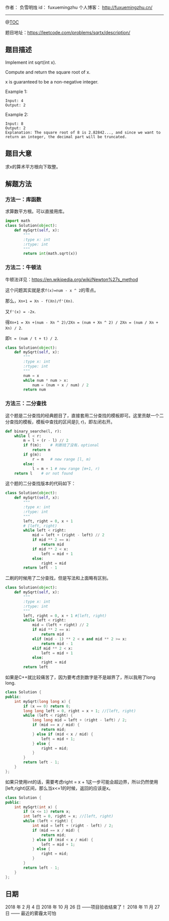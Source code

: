 
作者： 负雪明烛
id：	fuxuemingzhu
个人博客：	http://fuxuemingzhu.cn/

---
@[TOC](目录)

题目地址：https://leetcode.com/problems/sqrtx/description/


## 题目描述

Implement int sqrt(int x).

Compute and return the square root of x.

x is guaranteed to be a non-negative integer.


Example 1:
    
    Input: 4
    Output: 2

Example 2:
    
    Input: 8
    Output: 2
    Explanation: The square root of 8 is 2.82842..., and since we want to return an integer, the decimal part will be truncated.

## 题目大意

求x的算术平方根向下取整。

## 解题方法

### 方法一：库函数

求算数平方根。可以直接用库。

```python
import math
class Solution(object):
    def mySqrt(self, x):
        """
        :type x: int
        :rtype: int
        """
        return int(math.sqrt(x))
```

### 方法二：牛顿法

牛顿法详见：https://en.wikipedia.org/wiki/Newton%27s_method

这个问题其实就是求``f(x)=num - x ^ 2``的零点。

那么，``Xn+1 = Xn - f(Xn)/f'(Xn)``.

又``f'(x) = -2x``. 

得``Xn+1 = Xn +(num - Xn ^ 2)/2Xn = (num + Xn ^ 2) / 2Xn = (num / Xn + Xn) / 2``.

即``t = (num / t + t) / 2``.


```python
class Solution(object):
    def mySqrt(self, x):
        """
        :type x: int
        :rtype: int
        """
        num = x
        while num * num > x:
            num = (num + x / num) / 2
        return num
```

### 方法三：二分查找

这个题是二分查找的经典题目了，直接套用二分查找的模板即可。这里贡献一个二分查找的模板，模板中查找的区间是[l, r)，即左闭右开。

```python
def binary_searche(l, r):
    while l < r:
        m = l + (r - l) // 2
        if f(m):    # 判断找了没有，optional
            return m
        if g(m):
            r = m   # new range [l, m)
        else:
            l = m + 1 # new range [m+1, r)
    return l    # or not found
```

这个题的二分查找版本的代码如下：

```python
class Solution(object):
    def mySqrt(self, x):
        """
        :type x: int
        :rtype: int
        """
        left, right = 0, x + 1
        # [left, right)
        while left < right:
            mid = left + (right - left) // 2
            if mid ** 2 == x:
                return mid
            if mid ** 2 < x:
                left = mid + 1
            else:
                right = mid
        return left - 1
```

二刷的时候用了二分查找，但是写法和上面略有区别。

```python
class Solution(object):
    def mySqrt(self, x):
        """
        :type x: int
        :rtype: int
        """
        left, right = 0, x + 1 #[left, right)
        while left < right:
            mid = (left + right) // 2
            if mid ** 2 == x:
                return mid
            elif (mid - 1) ** 2 < x and mid ** 2 >= x:
                return mid - 1
            elif mid ** 2 < x:
                left = mid + 1
            else:
                right = mid
        return left
```

如果是C++就比较痛苦了，因为要考虑到数字是不是越界了，所以我用了long long.

```cpp
class Solution {
public:
    int mySqrt(long long x) {
        if (x == 0) return 0;
        long long left = 0, right = x + 1; //[left, right)
        while (left < right) {
            long long mid = left + (right - left) / 2;
            if (mid == x / mid) {
                return mid;
            } else if (mid < x / mid) {
                left = mid + 1;
            } else {
                right = mid;
            }
        }
        return left - 1;
    }
};
```

如果只使用int的话，需要考虑right = x + 1这一步可能会超边界，所以仍然使用[left,right)区间，那么当x<=1的时候，返回的应该是x。

```cpp
class Solution {
public:
    int mySqrt(int x) {
        if (x <= 1) return x;
        int left = 0, right = x; //[left, right)
        while (left < right) {
            int mid = left + (right - left) / 2;
            if (mid == x / mid) {
                return mid;
            } else if (mid < x / mid) {
                left = mid + 1;
            } else {
                right = mid;
            }
        }
        return left - 1;
    }
};
```

## 日期

2018 年 2 月 4 日 
2018 年 10 月 26 日 ——项目验收结束了！
2018 年 11 月 27 日 —— 最近的雾霾太可怕

  [1]: https://leetcode.com/problems/valid-perfect-square/description/
